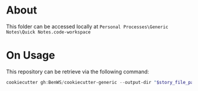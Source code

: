 # About

This folder can be accessed locally at `Personal Processes\Generic Notes\Quick Notes.code-workspace`

# On Usage

This repository can be retrieve via the following command:

```powershell
cookiecutter gh:BenWS/cookiecutter-generic --output-dir "$story_file_path"
```
